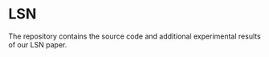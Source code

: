 # LSN

The repository contains the source code and additional experimental results of our LSN paper.
